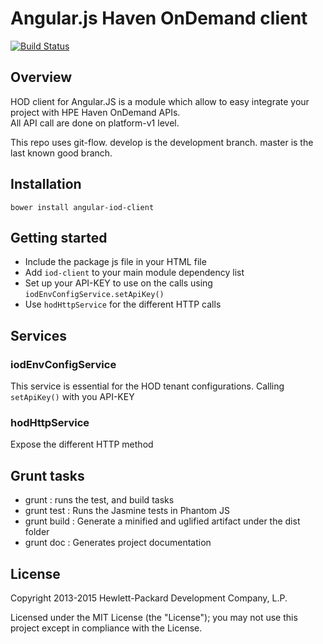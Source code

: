 # Angular.js Haven OnDemand client
[![Build Status](https://travis-ci.org/hpe-idol/angular-iod-client.svg?branch=feature%2Fplatform-v1)](https://travis-ci.org/hpe-idol/angular-iod-client)

## Overview 
HOD client for Angular.JS is a module which allow to easy integrate your project with HPE Haven OnDemand APIs.  
All API call are done on platform-v1 level.


This repo uses git-flow. develop is the development branch. master is the last known good branch.

## Installation

    bower install angular-iod-client


## Getting started 
* Include the package js file in your HTML file
* Add `iod-client` to your main module dependency list
* Set up your API-KEY to use on the calls using `iodEnvConfigService.setApiKey()`
* Use `hodHttpService` for the different HTTP calls 

## Services 

### iodEnvConfigService
This service is essential for the HOD tenant configurations. Calling `setApiKey()` with you API-KEY     

### hodHttpService
Expose the different HTTP method 

## Grunt tasks
* grunt : runs the test, and build tasks
* grunt test : Runs the Jasmine tests in Phantom JS
* grunt build : Generate a minified and uglified artifact under the dist folder
* grunt doc : Generates project documentation


## License
Copyright 2013-2015 Hewlett-Packard Development Company, L.P.

Licensed under the MIT License (the "License"); you may not use this project except in compliance with the License.
